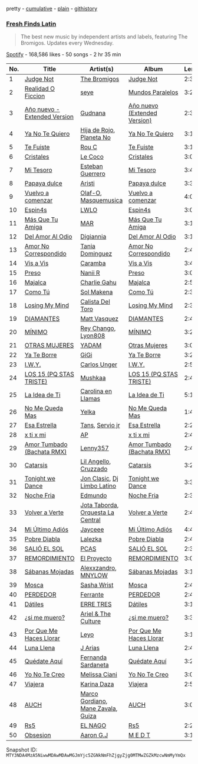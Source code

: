 pretty - [cumulative](/playlists/cumulative/37i9dQZF1DXagUeYbNSnOA.md) - [plain](/playlists/plain/37i9dQZF1DXagUeYbNSnOA) - [githistory](https://github.githistory.xyz/mackorone/spotify-playlist-archive/blob/main/playlists/plain/37i9dQZF1DXagUeYbNSnOA)

### [Fresh Finds Latin](https://open.spotify.com/playlist/37i9dQZF1DXagUeYbNSnOA)

> The best new music by independent artists and labels, featuring The Bromigos\. Updates every Wednesday.

[Spotify](https://open.spotify.com/user/spotify) - 168,586 likes - 50 songs - 2 hr 35 min

| No. | Title | Artist(s) | Album | Length |
|---|---|---|---|---|
| 1 | [Judge Not](https://open.spotify.com/track/6NFbwWsDoXyqLKZsQq9dVP) | [The Bromigos](https://open.spotify.com/artist/7IstQm3HsOZGoNhX0LJo0C) | [Judge Not](https://open.spotify.com/album/1JLe0I0YpC6hJmEIkW265O) | 2:38 |
| 2 | [Realidad O Ficcion](https://open.spotify.com/track/5r2CRDx9rBlIsrzs0eKtBy) | [seye](https://open.spotify.com/artist/73KizolhbyyKC9d9xtK3VT) | [Mundos Paralelos](https://open.spotify.com/album/4AabL56MTUUk3khEB3rzxA) | 3:21 |
| 3 | [Año nuevo \- Extended Version](https://open.spotify.com/track/2vBvijUY1ueRubF0Ezc4rA) | [Gudnana](https://open.spotify.com/artist/3qTRygoEykc70eThXPd4YZ) | [Año nuevo \(Extended Version\)](https://open.spotify.com/album/7eCoisQpB7vmzGUASHtTiu) | 2:33 |
| 4 | [Ya No Te Quiero](https://open.spotify.com/track/2r6aWKCe1ZggvtwWBEXDWv) | [Hija de Rojo](https://open.spotify.com/artist/5HaKPLitdETb46owOu4Uxd), [Planeta No](https://open.spotify.com/artist/47hetBUhKhfBmk8nXeriqN) | [Ya No Te Quiero](https://open.spotify.com/album/3r8ngrBY6vR9jwsj67HCCy) | 3:17 |
| 5 | [Te Fuiste](https://open.spotify.com/track/7lfZPghEhMddjiKmUUzjGf) | [Rou C](https://open.spotify.com/artist/2QDk2sxK8xHgNIIXNLgNZ9) | [Te Fuiste](https://open.spotify.com/album/6iki406BxDxrFOXfaLVxHC) | 3:16 |
| 6 | [Cristales](https://open.spotify.com/track/6pNAZMDO85s5ZmEzP9Lpo5) | [Le Coco](https://open.spotify.com/artist/2ikSIaA1jYSCznIZnWiw2v) | [Cristales](https://open.spotify.com/album/3jukn8Clx65sTJMLNWRUJC) | 3:03 |
| 7 | [Mi Tesoro](https://open.spotify.com/track/2EX21QDCNORCqScO5l0YfB) | [Esteban Guerrero](https://open.spotify.com/artist/0MAF0AzaLzdYJmaOl8IQYl) | [Mi Tesoro](https://open.spotify.com/album/15cwX5OlZbafn6Pluoajf2) | 3:47 |
| 8 | [Papaya dulce](https://open.spotify.com/track/0fTgI6ud0X0cByOks4KeNb) | [Aristi](https://open.spotify.com/artist/1pDinKGWRhcYxvGHCIWTK1) | [Papaya dulce](https://open.spotify.com/album/53cXHsVxFxvwdkKYo5giW1) | 3:31 |
| 9 | [Vuelvo a comenzar](https://open.spotify.com/track/5ze9kEBqLwuHzxooCuqQB4) | [Olaf\-O](https://open.spotify.com/artist/0NwymclSZLMHfpImTbLTj8), [Masquemusica](https://open.spotify.com/artist/38WvNBHvqwUXnwkWIioPxo) | [Vuelvo a comenzar](https://open.spotify.com/album/0t2JSeC8p79qVLNXZ4yLpH) | 4:08 |
| 10 | [Espin4s](https://open.spotify.com/track/1kWVQ5XKofOwA1A5DZH7UB) | [LWLO](https://open.spotify.com/artist/5NzzlW9prBfOWiP3lzC9yp) | [Espin4s](https://open.spotify.com/album/710bUNcvas31096Bbfs0X6) | 3:02 |
| 11 | [Más Que Tu Amiga](https://open.spotify.com/track/35QH7O0GC9Ftm3iKAkeLJB) | [MAR](https://open.spotify.com/artist/07z2rbjbFEmLhSxD1ZD7wu) | [Más Que Tu Amiga](https://open.spotify.com/album/4C4uBUqKQpDM8I8Vg84Pca) | 3:11 |
| 12 | [Del Amor Al Odio](https://open.spotify.com/track/3qBRVRm3dOA3RXVZPgBlqT) | [Digiannia](https://open.spotify.com/artist/7h4VlNeXe4xN4uRWnYn875) | [Del Amor Al Odio](https://open.spotify.com/album/3jSsrpfRaecPJXr8bHHSUM) | 3:16 |
| 13 | [Amor No Correspondido](https://open.spotify.com/track/7DRT78EDLAfW0t6tjpTCHq) | [Tania Dominguez](https://open.spotify.com/artist/1GijCBCaciNgWn7Z0HeZ7v) | [Amor No Correspondido](https://open.spotify.com/album/3Zv87HBjoh4o6CObxB1Mph) | 2:43 |
| 14 | [Vis a Vis](https://open.spotify.com/track/79kc74yzs4SAO67JUg5mxF) | [Caramba](https://open.spotify.com/artist/6udqYxFfkpqiWWOd84pd5Z) | [Vis a Vis](https://open.spotify.com/album/4ETZCK2it5kYYcPqeuiP6G) | 3:45 |
| 15 | [Preso](https://open.spotify.com/track/3obRRx177ZtTshN4Nc9MVA) | [Nanii R](https://open.spotify.com/artist/6AzOB4lvlONBDZherdXTRy) | [Preso](https://open.spotify.com/album/12HYmS6k4VYpSrmF4x9PrV) | 3:03 |
| 16 | [Majalca](https://open.spotify.com/track/4IcvsDVsftpVFrPqqVy99V) | [Charlie Gahu](https://open.spotify.com/artist/3islmKtuqjWUCx2Et7xBCs) | [Majalca](https://open.spotify.com/album/3iCr5j5ifLIUObeqOIYh2O) | 2:58 |
| 17 | [Como Tú](https://open.spotify.com/track/4gaC3jGd5fLaodTP8GSlDy) | [Sol Makena](https://open.spotify.com/artist/7tfxg0TmkcYyzq87WwcPL3) | [Como Tú](https://open.spotify.com/album/1DVkLElUfsqWWop0zRNLRc) | 2:30 |
| 18 | [Losing My Mind](https://open.spotify.com/track/1lF9NdpTfSo2gnJtgNhn3S) | [Calista Del Toro](https://open.spotify.com/artist/2AdpTsL9U2vslmS8y7XXtc) | [Losing My Mind](https://open.spotify.com/album/3CcCKl14Z94YwcjHAHpSMH) | 2:35 |
| 19 | [DIAMANTES](https://open.spotify.com/track/5VnySeEPRUIiDBiulg29KT) | [Matt Vasquez](https://open.spotify.com/artist/32uw6F2WaxO603rUXM76rl) | [DIAMANTES](https://open.spotify.com/album/1fnGPH3ztZjXzMSvo72Nzk) | 2:44 |
| 20 | [MÍNIMO](https://open.spotify.com/track/0Dfzwt3rqrsDiWZr3zyq02) | [Rey Chango](https://open.spotify.com/artist/0u5bPsSeDIbLpTKr9hJCqc), [Lyon808](https://open.spotify.com/artist/4HVhyLcMfhyOoJqfCpiEJc) | [MÍNIMO](https://open.spotify.com/album/5GIvKNN1Nq2lSBeNdijiUQ) | 3:27 |
| 21 | [OTRAS MUJERES](https://open.spotify.com/track/3TPyzaMVYGZq6PV1J4kXBV) | [YADAM](https://open.spotify.com/artist/6JTZ3lKjLYsw1h5jDkwDhf) | [Otras Mujeres](https://open.spotify.com/album/7kjsiTEu2hzDx0ioEPhWkF) | 3:00 |
| 22 | [Ya Te Borre](https://open.spotify.com/track/6CuhjVivHt5R6xzYP4ihBX) | [GiGi](https://open.spotify.com/artist/4EK7mMUmKiGrNRC2ap3Dg8) | [Ya Te Borre](https://open.spotify.com/album/58wwBMmZnRmESQ4C5tXy4p) | 3:25 |
| 23 | [I.W.Y.](https://open.spotify.com/track/2qePnoTLNzI1aJHLdLBvQM) | [Carlos Unger](https://open.spotify.com/artist/6HjZFRvUOPRuaPNzUxtqWf) | [I.W.Y.](https://open.spotify.com/album/0W3AKS1vhthN13diu18bTH) | 2:53 |
| 24 | [LOS 15 \(PQ STAS TRISTE\)](https://open.spotify.com/track/4xYdCjHgaAObMfvKqXQf1c) | [Mushkaa](https://open.spotify.com/artist/3jU5LKRsimuyZjA0lSkdPp) | [LOS 15 \(PQ STAS TRISTE\)](https://open.spotify.com/album/1vsVzBvVBI0YAz1TI1IX3t) | 2:46 |
| 25 | [La Idea de Ti](https://open.spotify.com/track/0CyNTcUf1vZOFi6wJtdmnd) | [Carolina en Llamas](https://open.spotify.com/artist/39SU99Gsy3k5IYpA9gXYXo) | [La Idea de Ti](https://open.spotify.com/album/4WIcwOPymCsjmhp5FLVDaV) | 5:12 |
| 26 | [No Me Queda Mas](https://open.spotify.com/track/7FbUkXL2ROCsxg8P3hRCNH) | [Yelka](https://open.spotify.com/artist/0StQOuBspOWtHN3rKtrfji) | [No Me Queda Mas](https://open.spotify.com/album/5BVHCC32iOdRC38sRZB0Fu) | 1:41 |
| 27 | [Esa Estrella](https://open.spotify.com/track/4iJRpz6i71WVWe8Kszfj6h) | [Tans](https://open.spotify.com/artist/0pURC7MsEZie2cumBkMqfL), [Servio jr](https://open.spotify.com/artist/6WRHJS846qfSBWLAGTNczH) | [Esa Estrella](https://open.spotify.com/album/5hRegApwbSKKGkTZwdvaFL) | 2:26 |
| 28 | [x ti x mi](https://open.spotify.com/track/5IOOB5ZNstaEQojP90rMqj) | [AP](https://open.spotify.com/artist/6OhGAPSt61AnHEuErt6Tw2) | [x ti x mi](https://open.spotify.com/album/1KjZuOuXLOqNoQHUn86S1c) | 2:48 |
| 29 | [Amor Tumbado \(Bachata RMX\)](https://open.spotify.com/track/5crpZ1WK6HHlZsSA4fRny9) | [Lenny357](https://open.spotify.com/artist/5mJr77O0o0QHkcD24dwCse) | [Amor Tumbado \(Bachata RMX\)](https://open.spotify.com/album/289L8dvLXkv0dVKeOPTnkd) | 2:44 |
| 30 | [Catarsis](https://open.spotify.com/track/5Rpr0s58mhOsnwKT43KjdX) | [Lil Angello](https://open.spotify.com/artist/3ceK16nh5xlEJgEf7BRa0l), [Cruzzado](https://open.spotify.com/artist/5AGLl0nGdrvt3g62sZBWVz) | [Catarsis](https://open.spotify.com/album/6pYvnUSTdMUoxkw2iP2foK) | 3:27 |
| 31 | [Tonight we Dance](https://open.spotify.com/track/6NNMbe7wXdWqkef2djOddx) | [Jon Clasic](https://open.spotify.com/artist/4drGuebMZkmA89fIRyv6pv), [Dj Limbo Latino](https://open.spotify.com/artist/6KjB8HCNZ9QUCcEV1uq2bb) | [Tonight we Dance](https://open.spotify.com/album/04UdS3vpsoPQSJtTHZrsDx) | 3:37 |
| 32 | [Noche Fria](https://open.spotify.com/track/6V5gYKBRPIlU1c14yf4G8b) | [Edmundo](https://open.spotify.com/artist/0tx5BBRYJzQzY84ThxLEtu) | [Noche Fria](https://open.spotify.com/album/3KCsV51EuIW9DLG0c3Q5Jc) | 2:35 |
| 33 | [Volver a Verte](https://open.spotify.com/track/22WlMDCW6ESoWOdpNSzvsA) | [Jota Taborda](https://open.spotify.com/artist/0D2Az4CC8VhYnNuiXX1qvM), [Orquesta La Central](https://open.spotify.com/artist/1KlFuGgeFCBe09jhko5a75) | [Volver a Verte](https://open.spotify.com/album/2L12a7a6djd5lykCQDtoSu) | 2:48 |
| 34 | [Mi Último Adiós](https://open.spotify.com/track/1RrXAK6MWeXtiunKhKHky9) | [Jayceee](https://open.spotify.com/artist/6AXGyJf6E8sUdWnyGxHsKt) | [Mi Último Adiós](https://open.spotify.com/album/6O1L0u1bhDy2duwIcVwdhH) | 4:41 |
| 35 | [Pobre Diabla](https://open.spotify.com/track/2mQT64uWpty58GkWKaXGeR) | [Lalezka](https://open.spotify.com/artist/1QORf7tbxagwS8t06BuHaY) | [Pobre Diabla](https://open.spotify.com/album/4NKxmZKe5QJC8ktxNuQYnC) | 2:47 |
| 36 | [SALIÓ EL SOL](https://open.spotify.com/track/01MYnmiGiS72uFRJduLSOa) | [PCAS](https://open.spotify.com/artist/7zmFV5etYHA7DYuJYJZXvh) | [SALIÓ EL SOL](https://open.spotify.com/album/1xqfoT3yZvbCcMpgsn2zpD) | 2:30 |
| 37 | [REMORDIMIENTO](https://open.spotify.com/track/2LzcBK5hfCP5sRKpGQmWpX) | [El Proyecto](https://open.spotify.com/artist/5tm5SxkL3KMVzl9XQvr5Ai) | [REMORDIMIENTO](https://open.spotify.com/album/5j7qcWBm36z31n2E6woUhZ) | 3:07 |
| 38 | [Sábanas Mojadas](https://open.spotify.com/track/4zXAxx7dfk74nN8VQLn9p5) | [Alexxzandro](https://open.spotify.com/artist/4uFSptT61DCmQY8E48punv), [MNYLOW](https://open.spotify.com/artist/7baYWc35aEW5aDL0WMwxxD) | [Sábanas Mojadas](https://open.spotify.com/album/5WGFrugNZzsCPOwU7U7G1w) | 3:12 |
| 39 | [Mosca](https://open.spotify.com/track/5lSnbAo7GD1wdvez82WQAo) | [Sasha Wrist](https://open.spotify.com/artist/3h4yzDa8Uj4ZplkApbgFAD) | [Mosca](https://open.spotify.com/album/6WzbbHdyk1mh4HKlbQc5H3) | 2:43 |
| 40 | [PERDEDOR](https://open.spotify.com/track/07pDSqLfNTRcdw8evYuXHY) | [Ferrante](https://open.spotify.com/artist/7m1bGGPbNJSegEliGuHbHt) | [PERDEDOR](https://open.spotify.com/album/6sljmJ6fEmqiQFe6EhA10t) | 2:45 |
| 41 | [Dátiles](https://open.spotify.com/track/3q6YPWJZiDcxGrrGcIoLZI) | [ERRE TRES](https://open.spotify.com/artist/001VIQ8fbjmLj8vYm9AAsb) | [Dátiles](https://open.spotify.com/album/2LRjMUKmcrdmWIJbXTXhva) | 3:13 |
| 42 | [¿si me muero?](https://open.spotify.com/track/4Wqh2FhohZowBY2VpvZHrq) | [Ariel & The Culture](https://open.spotify.com/artist/2KBHBsJ99i4e8X08fRE8o4) | [¿si me muero?](https://open.spotify.com/album/5vXMfP320B8sv51RpcFFI9) | 3:33 |
| 43 | [Por Que Me Haces Llorar](https://open.spotify.com/track/10j0KlhbXSzx9pKkjncSPr) | [Leyo](https://open.spotify.com/artist/3aZ2G1elrxO4ZMWcafMriO) | [Por Que Me Haces Llorar](https://open.spotify.com/album/4jUYC5iMpTot1bEUGopgoW) | 3:10 |
| 44 | [Luna Llena](https://open.spotify.com/track/4GoUK8z8lKY9V6bfuOvyyk) | [J Arias](https://open.spotify.com/artist/12KoDb9Ns560M5AAm6gsym) | [Luna Llena](https://open.spotify.com/album/1qIVHrzSRxCEEfFw5UJcFo) | 2:48 |
| 45 | [Quédate Aquí](https://open.spotify.com/track/1zm530Ob5yye9Nio6owc3X) | [Fernanda Sardaneta](https://open.spotify.com/artist/1x29wDLnv8Gdf25MaJn1v4) | [Quédate Aquí](https://open.spotify.com/album/6xTbo6pgEB8YKExx8mOGG6) | 3:24 |
| 46 | [Yo No Te Creo](https://open.spotify.com/track/7b1zAM1mrXd2OqB4wz6dwL) | [Melissa Ciani](https://open.spotify.com/artist/2lmbF86akqBPOWQGUwGG1u) | [Yo No Te Creo](https://open.spotify.com/album/1pfm8mTVJkv9gDmjRAIrNp) | 3:08 |
| 47 | [Viajera](https://open.spotify.com/track/5Bf4ceZ6ybEx448ZFF5Hhl) | [Karina Daza](https://open.spotify.com/artist/4GCZ1YoIw5s7JycQgTFvTp) | [Viajera](https://open.spotify.com/album/1cFDaUs40HclfnkzH0GJkf) | 2:51 |
| 48 | [AUCH](https://open.spotify.com/track/3BY01BUINZFNvYJFWPwROg) | [Marco Gordiano](https://open.spotify.com/artist/0C2DioA7LLMoIpWwdnlOMY), [Mane Zavala](https://open.spotify.com/artist/2oAjxTmKnRKNwyq6FvjtdY), [Guiza](https://open.spotify.com/artist/5WWOCNWvqOYLTreVl1esP4) | [AUCH](https://open.spotify.com/album/3W5CRzl0Cp9j3cnWt4Ya8q) | 3:06 |
| 49 | [Rs5](https://open.spotify.com/track/76lq8oJbdWxbczUAlqC2pJ) | [EL NAGO](https://open.spotify.com/artist/2ZOvUFl38SrMZ4H2pzO5lg) | [Rs5](https://open.spotify.com/album/3QE3LdwskDdy1v8BMiCT12) | 2:25 |
| 50 | [Obsesion](https://open.spotify.com/track/61NIeyT1nNZgbXB0OHzXjp) | [Aaron G.J](https://open.spotify.com/artist/1VMqFuW8oVOMgfK89wgfBy) | [M E D T](https://open.spotify.com/album/3vZwYX7AYq5NIpbEpWXU5g) | 3:15 |

Snapshot ID: `MTY3NDA4MzA5NiwwMDAwMDAwMGJmYjc5ZGNkNmFhZjgyZjg0MTMwZGZkMzcwNmMyYmQx`
